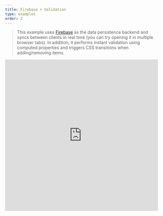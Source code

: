 ```yaml
---
title: Firebase + Validation
type: examples
order: 2
---
```


> This example uses [Firebase](https://firebase.google.com/) as the data persistence backend and syncs between clients in real time (you can try opening it in multiple browser tabs). In addition, it performs instant validation using computed properties and triggers CSS transitions when adding/removing items.

<iframe width="100%" height="500" src="https://jsfiddle.net/rubemlrm/3j9v6avj/1/embedded/result,html,js,css" allowfullscreen="allowfullscreen" frameborder="0"></iframe>
